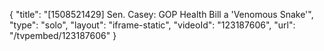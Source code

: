{
    "title": "[1508521429] Sen. Casey: GOP Health Bill a 'Venomous Snake'",
    "type": "solo",
    "layout": "iframe-static",
    "videoId": "123187606",
    "url": "\/tvpembed\/123187606"
}